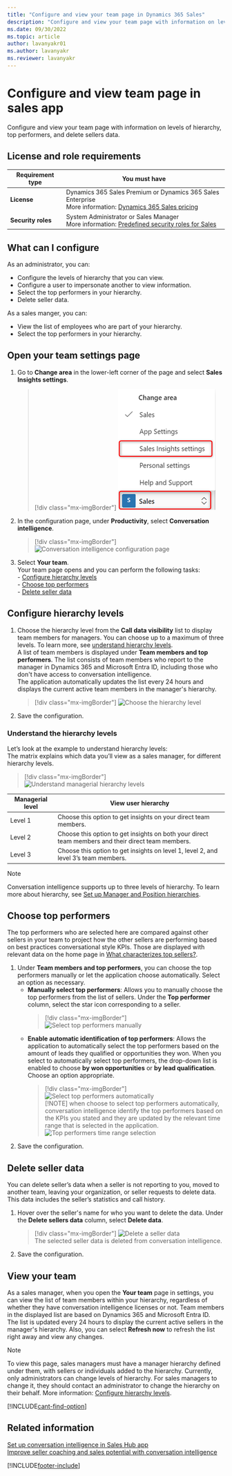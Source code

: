 ```yaml
---
title: "Configure and view your team page in Dynamics 365 Sales"
description: "Configure and view your team page with information on levels of hierarchy, top performers, and delete sellers data in the Sales app."
ms.date: 09/30/2022
ms.topic: article
author: lavanyakr01
ms.author: lavanyakr
ms.reviewer: lavanyakr
---
```


# Configure and view team page in sales app

Configure and view your team page with information on levels of hierarchy, top performers, and delete sellers data.

## License and role requirements

| Requirement type | You must have |  
|-----------------------|---------|
| **License** | Dynamics 365 Sales Premium or Dynamics 365 Sales Enterprise <br>More information: [Dynamics 365 Sales pricing](https://dynamics.microsoft.com/sales/pricing/) |
| **Security roles** | System Administrator or Sales Manager <br>  More information: [Predefined security roles for Sales](security-roles-for-sales.md)|


## What can I configure

As an administrator, you can:  

-	Configure the levels of hierarchy that you can view.   
-	Configure a user to impersonate another to view information.    
-	Select the top performers in your hierarchy.    
-	Delete seller data.

As a sales manger, you can:    
-	View the list of employees who are part of your hierarchy.   
-	Select the top performers in your hierarchy.

## Open your team settings page

1.	Go to **Change area** in the lower-left corner of the page and select **Sales Insights settings**.  
    > [!div class="mx-imgBorder"]
    > ![Select Sales Insights settings](media/si-admin-change-area-sales-insights-settings.png "Select Sales Insights settings")  
2.	In the configuration page, under **Productivity**, select **Conversation intelligence**.  
    > [!div class="mx-imgBorder"]
    > ![Conversation intelligence configuration page](media/ci-admin-config-page.png "Conversation intelligence configuration page")
3.	Select **Your team**.  
    Your team page opens and you can perform the following tasks:  
        - [Configure hierarchy levels](#configure-hierarchy-levels)  
        - [Choose top performers](#choose-top-performers)  
        - [Delete seller data](#delete-seller-data)  

## Configure hierarchy levels    
1.	Choose the hierarchy level from the **Call data visibility** list to display team members for managers. You can choose up to a maximum of three levels. To learn more, see [understand hierarchy levels](#understand-hierarchy-levels).  
    A list of team members is displayed under **Team members and top performers**. The list consists of team members who report to the manager in Dynamics 365 and Microsoft Entra ID, including those who don't have access to conversation intelligence.   
    The application automatically updates the list every 24 hours and displays the current active team members in the manager's hierarchy.     
    > [!div class="mx-imgBorder"]
    > ![Choose the hierarchy level](media/si-app-admin-configure-your-page-settings.png "Choose the hierarchy level")    
2.	Save the configuration.  

### Understand the hierarchy levels <a name=understand-hierarchy-levels></a>
Let’s look at the example to understand hierarchy levels:   
The matrix explains which data you’ll view as a sales manager, for different hierarchy levels.    
> [!div class="mx-imgBorder"]  
> ![Understand managerial hierarchy levels](media/si-app-admin-manager-hierarchy-levels.png "Understand managerial hierarchy levels")   

| Managerial level	| View user hierarchy |
|-------------------|---------------------|
| Level 1 | Choose this option to get insights on your direct team members. |
| Level 2 | Choose this option to get insights on both your direct team members and their direct team members. |
| Level 3 | Choose this option to get insights on level 1, level 2, and level 3’s team members. |

> [!NOTE]
> Conversation intelligence supports up to three levels of hierarchy. To learn more about hierarchy, see [Set up Manager and Position hierarchies](/power-platform/admin/hierarchy-security#set-up-manager-and-position-hierarchies).

## Choose top performers    
The top performers who are selected here are compared against other sellers in your team to project how the other sellers are performing based on best practices conversational style KPIs. Those are displayed with relevant data on the home page in [What characterizes top sellers?](../sales/dynamics365-sales-insights-app-home-page.md#what-characterizes-top-sellers).  
1. Under **Team members and top performers**, you can choose the top performers manually or let the application choose automatically. Select an option as necessary.  
    - **Manually select top performers**: Allows you to manually choose the top performers from the list of sellers. Under the **Top performer** column, select the star icon corresponding to a seller.          
        > [!div class="mx-imgBorder"]
        > ![Select top performers manually](media/ci-admin-choose-top-performers-manually.png "Select top performers manually")  
    - **Enable automatic identification of top performers**: Allows the application to automatically select the top performers based on the amount of leads they qualified or opportunities they won. When you select to automatically select top performers, the drop-down list is enabled to choose **by won opportunities** or **by lead qualification**. Choose an option appropriate.     
        > [!div class="mx-imgBorder"]
        > ![Select top performers automatically](media/ci-admin-choose-top-performers-automatically.png "Select top performers automatically")  
        >[!NOTE]
        >when choose to select top performers automatically, conversation intelligence identify the top performers based on the KPIs you stated and they are updated by the relevant time range that is selected in the application.  
        >![Top performers time range selection](media/ci-top-performers.png "Top performers time range selection")  
2.	Save the configuration. 

## Delete seller data 
You can delete seller’s data when a seller is not reporting to you, moved to another team, leaving your organization, or seller requests to delete data. This data includes the seller’s statistics and call history.  
1. Hover over the seller's name for who you want to delete the data. Under the **Delete sellers data** column, select **Delete data**.  
    > [!div class="mx-imgBorder"]
    > ![Delete a seller data](media/ci-admin-delete-seller-data.png "Delete a seller data")  
    The selected seller data is deleted from conversation intelligence.  
2.	Save the configuration.     

## View your team   
As a sales manager, when you open the **Your team** page in settings, you can view the list of team members within your hierarchy, regardless of whether they have conversation intelligence licenses or not. Team members in the displayed list are based on Dynamics 365 and Microsoft Entra ID.     
The list is updated every 24 hours to display the current active sellers in the manager's hierarchy. Also, you can select **Refresh now** to refresh the list right away and view any changes.    
> [!NOTE]
> To view this page, sales managers must have a manager hierarchy defined under them, with sellers or individuals added to the hierarchy. Currently, only administrators can change levels of hierarchy. For sales managers to change it, they should contact an administrator to change the hierarchy on their behalf. More information: [Configure hierarchy levels](#configure-hierarchy-levels).

[!INCLUDE[cant-find-option](../includes/cant-find-option.md)]

## Related information

[Set up conversation intelligence in Sales Hub app](fre-setup-ci-sales-app.md)  
[Improve seller coaching and sales potential with conversation intelligence](dynamics365-sales-insights-app.md)


[!INCLUDE[footer-include](../includes/footer-banner.md)]
